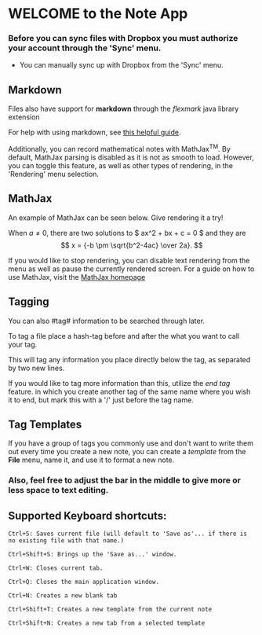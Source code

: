 # WELCOME to the Note App
### Before you can sync files with Dropbox you must authorize your account through the 'Sync' menu.

* You can manually sync up with Dropbox from the 'Sync' menu.

## Markdown

Files also have support for **markdown** through the *flexmark* java library extension

For help with using markdown, see [this helpful guide](https://github.com/adam-p/markdown-here/wiki/Markdown-Cheatsheet).

Additionally, you can record mathematical notes with MathJax<sup>TM</sup>. By default, MathJax parsing is disabled as it is not as smooth to load.
However, you can toggle this feature, as well as other types of rendering, in the 'Rendering' menu selection.

## MathJax

An example of MathJax can be seen below. Give rendering it a try!

When $a \ne 0$, there are two solutions to $ ax^2 + bx + c = 0 $ and they are
$$
x = {-b \pm \sqrt{b^2-4ac} \over 2a}.
$$

If you would like to stop rendering, you can disable text rendering from the menu as well as pause the currently rendered screen.
For a guide on how to use MathJax, visit the [MathJax homepage](https://www.mathjax.org/)

## Tagging

You can also #tag# information to be searched through later.

To tag a file place a hash-tag before and after the what you want to call your tag.

This will tag any information you place directly below the tag, as separated by two new lines.

If you would like to tag more information than this, utilize the *end tag* feature. in which
you create another tag of the same name where you wish it to end, but mark this with a '/' just before the tag name.

## Tag Templates

If you have a group of tags you commonly use and don't want to write them out every time you create a new note,
 you can create a *template* from the **File** menu, name it, and use it to format a new note.

### Also, feel free to adjust the bar in the middle to give more or less space to text editing.

## Supported Keyboard shortcuts:

	Ctrl+S: Saves current file (will default to 'Save as'... if there is no existing file with that name.)

	Ctrl+Shift+S: Brings up the 'Save as...' window.

	Ctrl+W: Closes current tab.

	Ctrl+Q: Closes the main application window.

	Ctrl+N: Creates a new blank tab

	Ctrl+Shift+T: Creates a new template from the current note

	Ctrl+Shift+N: Creates a new tab from a selected template


